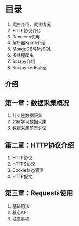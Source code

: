 # 目录

1. 爬虫介绍、就业情况
2. HTTP协议介绍
3. Requests使用
4. 解析器Xpath介绍
5. MongoDB与MySQL
6. 多线程爬虫
7. Scrapy介绍
8. Scrapy-redis介绍

## 介绍

## 第一章：数据采集概况

1. 什么是数据采集
2. 如何学习数据采集
3. 数据采集前景讨论

## 第二章：HTTP协议介绍

1. HTTP协议
2. HTTPS协议
3. Cookie状态管理
4. HTTP报文

## 第三章：Requests使用

1. 基础用法
2. 核心API
3. 注意事项







